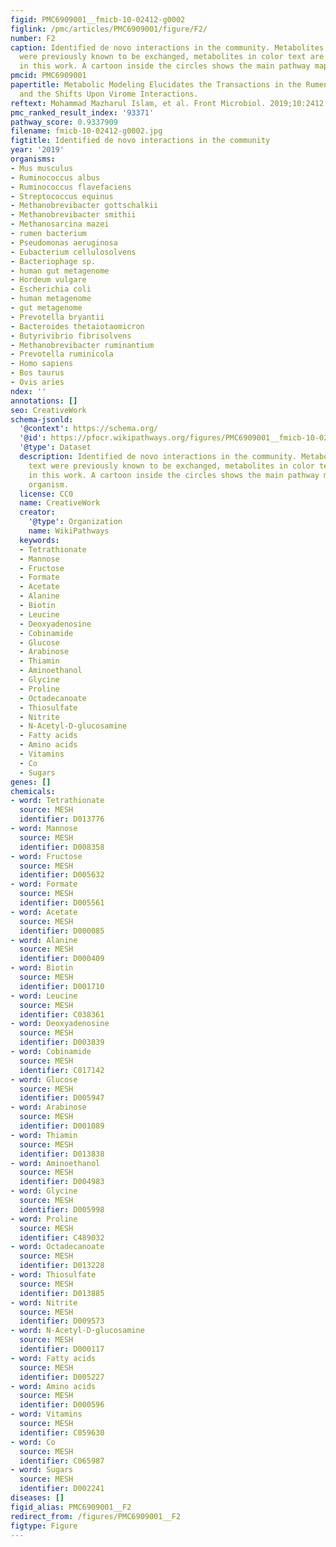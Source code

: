 ```yaml
---
figid: PMC6909001__fmicb-10-02412-g0002
figlink: /pmc/articles/PMC6909001/figure/F2/
number: F2
caption: Identified de novo interactions in the community. Metabolites in black text
  were previously known to be exchanged, metabolites in color text are identified
  in this work. A cartoon inside the circles shows the main pathway map for each organism.
pmcid: PMC6909001
papertitle: Metabolic Modeling Elucidates the Transactions in the Rumen Microbiome
  and the Shifts Upon Virome Interactions.
reftext: Mohammad Mazharul Islam, et al. Front Microbiol. 2019;10:2412.
pmc_ranked_result_index: '93371'
pathway_score: 0.9337909
filename: fmicb-10-02412-g0002.jpg
figtitle: Identified de novo interactions in the community
year: '2019'
organisms:
- Mus musculus
- Ruminococcus albus
- Ruminococcus flavefaciens
- Streptococcus equinus
- Methanobrevibacter gottschalkii
- Methanobrevibacter smithii
- Methanosarcina mazei
- rumen bacterium
- Pseudomonas aeruginosa
- Eubacterium cellulosolvens
- Bacteriophage sp.
- human gut metagenome
- Hordeum vulgare
- Escherichia coli
- human metagenome
- gut metagenome
- Prevotella bryantii
- Bacteroides thetaiotaomicron
- Butyrivibrio fibrisolvens
- Methanobrevibacter ruminantium
- Prevotella ruminicola
- Homo sapiens
- Bos taurus
- Ovis aries
ndex: ''
annotations: []
seo: CreativeWork
schema-jsonld:
  '@context': https://schema.org/
  '@id': https://pfocr.wikipathways.org/figures/PMC6909001__fmicb-10-02412-g0002.html
  '@type': Dataset
  description: Identified de novo interactions in the community. Metabolites in black
    text were previously known to be exchanged, metabolites in color text are identified
    in this work. A cartoon inside the circles shows the main pathway map for each
    organism.
  license: CC0
  name: CreativeWork
  creator:
    '@type': Organization
    name: WikiPathways
  keywords:
  - Tetrathionate
  - Mannose
  - Fructose
  - Formate
  - Acetate
  - Alanine
  - Biotin
  - Leucine
  - Deoxyadenosine
  - Cobinamide
  - Glucose
  - Arabinose
  - Thiamin
  - Aminoethanol
  - Glycine
  - Proline
  - Octadecanoate
  - Thiosulfate
  - Nitrite
  - N-Acetyl-D-glucosamine
  - Fatty acids
  - Amino acids
  - Vitamins
  - Co
  - Sugars
genes: []
chemicals:
- word: Tetrathionate
  source: MESH
  identifier: D013776
- word: Mannose
  source: MESH
  identifier: D008358
- word: Fructose
  source: MESH
  identifier: D005632
- word: Formate
  source: MESH
  identifier: D005561
- word: Acetate
  source: MESH
  identifier: D000085
- word: Alanine
  source: MESH
  identifier: D000409
- word: Biotin
  source: MESH
  identifier: D001710
- word: Leucine
  source: MESH
  identifier: C038361
- word: Deoxyadenosine
  source: MESH
  identifier: D003839
- word: Cobinamide
  source: MESH
  identifier: C017142
- word: Glucose
  source: MESH
  identifier: D005947
- word: Arabinose
  source: MESH
  identifier: D001089
- word: Thiamin
  source: MESH
  identifier: D013838
- word: Aminoethanol
  source: MESH
  identifier: D004983
- word: Glycine
  source: MESH
  identifier: D005998
- word: Proline
  source: MESH
  identifier: C489032
- word: Octadecanoate
  source: MESH
  identifier: D013228
- word: Thiosulfate
  source: MESH
  identifier: D013885
- word: Nitrite
  source: MESH
  identifier: D009573
- word: N-Acetyl-D-glucosamine
  source: MESH
  identifier: D000117
- word: Fatty acids
  source: MESH
  identifier: D005227
- word: Amino acids
  source: MESH
  identifier: D000596
- word: Vitamins
  source: MESH
  identifier: C059630
- word: Co
  source: MESH
  identifier: C065987
- word: Sugars
  source: MESH
  identifier: D002241
diseases: []
figid_alias: PMC6909001__F2
redirect_from: /figures/PMC6909001__F2
figtype: Figure
---
```

